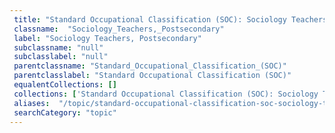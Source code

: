 ```yaml
--- 
 title: "Standard Occupational Classification (SOC): Sociology Teachers, Postsecondary" 
 classname:  "Sociology_Teachers,_Postsecondary" 
 label: "Sociology Teachers, Postsecondary" 
 subclassname: "null" 
 subclasslabel: "null" 
 parentclassname: "Standard_Occupational_Classification_(SOC)" 
 parentclasslabel: "Standard Occupational Classification (SOC)" 
 equalentCollections: [] 
 collections: ['Standard Occupational Classification (SOC): Sociology Teachers, Postsecondary']
 aliases:  "/topic/standard-occupational-classification-soc-sociology-teachers-postsecondary"  
 searchCategory: "topic" 
---
```

